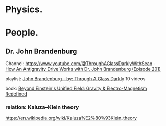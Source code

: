 # Physics.

# People.
## Dr. John Brandenburg
Channel: https://www.youtube.com/@ThroughAGlassDarklyWithSean - [How An Antigravity Drive Works with Dr. John Brandenburg (Episode 201)](https://youtu.be/U_ybjj6Awms)

playlist: [John Brandenburg - by: Through A Glass Darkly](https://www.youtube.com/playlist?list=PLE9XS-jLGjZZc3UeL3jIEHZSKRY9ItPht) 10 videos

book: [Beyond Einstein's Unified Field: Gravity & Electro-Magnetism Redefined](https://www.amazon.com/Beyond-Einsteins-Unified-Field-Electro-Magnetism/dp/1935487426)

### relation: Kaluza–Klein theory
https://en.wikipedia.org/wiki/Kaluza%E2%80%93Klein_theory
